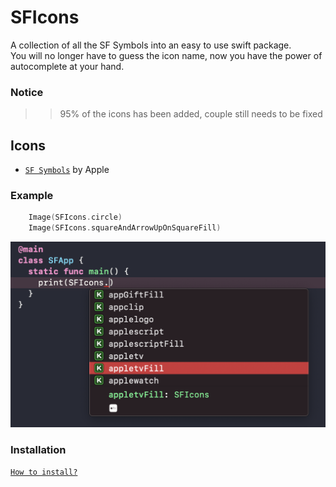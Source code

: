 # SFIcons

A collection of all the SF Symbols into an easy to use swift package.<br />
You will no longer have to guess the icon name, now you have the power of autocomplete at your hand.

### Notice
>> 95% of the icons has been added, couple still needs to be fixed

## Icons

* [`SF Symbols`](https://developer.apple.com/sf-symbols/) by Apple


### Example

```swift
    Image(SFIcons.circle)
    Image(SFIcons.squareAndArrowUpOnSquareFill)
```

![Screenshot](https://raw.githubusercontent.com/omeasraf/SFIcons/main/Images/screenshot.png)

### Installation

[`How to install?`](https://developer.apple.com/documentation/xcode/adding_package_dependencies_to_your_app)
